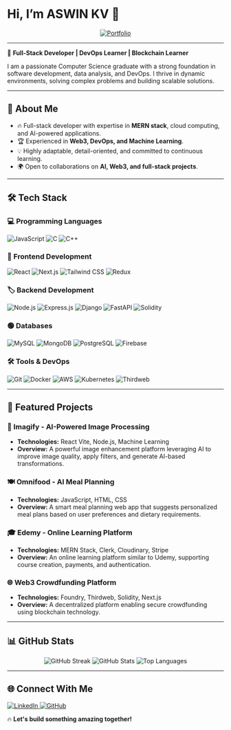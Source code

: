 # Hi, I’m ASWIN KV 👋

<p align="center">
  <a href="https://aswin-portfolio-gules.vercel.app/" target="_blank">
    <img src="https://img.shields.io/badge/Portfolio-%23000000.svg?style=for-the-badge&logo=vercel&logoColor=white" alt="Portfolio" />
  </a>
</p>

---

🚀 **Full-Stack Developer | DevOps Learner | Blockchain Learner**

I am a passionate Computer Science graduate with a strong foundation in software development, data analysis, and DevOps. I thrive in dynamic environments, solving complex problems and building scalable solutions.

---

## 🌟 About Me
- 🔥 Full-stack developer with expertise in **MERN stack**, cloud computing, and AI-powered applications.
- 🏆 Experienced in **Web3, DevOps, and Machine Learning**.
- 💡 Highly adaptable, detail-oriented, and committed to continuous learning.
- 🌍 Open to collaborations on **AI, Web3, and full-stack projects**.

---

## 🛠️ Tech Stack

### 💻 Programming Languages
![JavaScript](https://img.shields.io/badge/JavaScript-F7DF1E?style=for-the-badge&logo=JavaScript&logoColor=white)
![C](https://img.shields.io/badge/C-00599C?style=for-the-badge&logo=c&logoColor=white)
![C++](https://img.shields.io/badge/C%2B%2B-00599C?style=for-the-badge&logo=c%2B%2B&logoColor=white)

### 🎨 Frontend Development
![React](https://img.shields.io/badge/React-20232A?style=for-the-badge&logo=react&logoColor=61DAFB)
![Next.js](https://img.shields.io/badge/Next.js-000000?style=for-the-badge&logo=nextdotjs&logoColor=white)
![Tailwind CSS](https://img.shields.io/badge/Tailwind%20CSS-38B2AC?style=for-the-badge&logo=tailwind-css&logoColor=white)
![Redux](https://img.shields.io/badge/Redux-764ABC?style=for-the-badge&logo=redux&logoColor=white)

### 🏷️ Backend Development
![Node.js](https://img.shields.io/badge/Node.js-43853D?style=for-the-badge&logo=node.js&logoColor=white)
![Express.js](https://img.shields.io/badge/Express.js-404D59?style=for-the-badge)
![Django](https://img.shields.io/badge/Django-092E20?style=for-the-badge&logo=django&logoColor=white)
![FastAPI](https://img.shields.io/badge/FastAPI-009688?style=for-the-badge&logo=fastapi&logoColor=white)
![Solidity](https://img.shields.io/badge/Solidity-363636?style=for-the-badge&logo=solidity&logoColor=white)

### 🟢 Databases
![MySQL](https://img.shields.io/badge/MySQL-4479A1?logo=mysql&logoColor=fff&style=for-the-badge)
![MongoDB](https://img.shields.io/badge/MongoDB-%234ea94b.svg?logo=mongodb&logoColor=white&style=for-the-badge)
![PostgreSQL](https://img.shields.io/badge/PostgreSQL-316192?style=for-the-badge&logo=postgresql&logoColor=white)
![Firebase](https://img.shields.io/badge/Firebase-ffca28?style=for-the-badge&logo=firebase&logoColor=black)

### 🛠️ Tools & DevOps
![Git](https://img.shields.io/badge/GIT-E44C30?style=for-the-badge&logo=git&logoColor=white)
![Docker](https://img.shields.io/badge/docker-%230db7ed.svg?style=for-the-badge&logo=docker&logoColor=white)
![AWS](https://img.shields.io/badge/Amazon_AWS-232F3E?style=for-the-badge&logo=amazon-aws&logoColor=white)
![Kubernetes](https://img.shields.io/badge/Kubernetes-326CE5?style=for-the-badge&logo=kubernetes&logoColor=white)
![Thirdweb](https://img.shields.io/badge/Thirdweb-2E2E2E?style=for-the-badge&logo=thirdweb&logoColor=white)

---

## 🚀 Featured Projects

### 📸 Imagify - AI-Powered Image Processing
- **Technologies:** React Vite, Node.js, Machine Learning
- **Overview:** A powerful image enhancement platform leveraging AI to improve image quality, apply filters, and generate AI-based transformations.

### 🍽️ Omnifood - AI Meal Planning
- **Technologies:** JavaScript, HTML, CSS
- **Overview:** A smart meal planning web app that suggests personalized meal plans based on user preferences and dietary requirements.

### 🎓 Edemy - Online Learning Platform
- **Technologies:** MERN Stack, Clerk, Cloudinary, Stripe
- **Overview:** An online learning platform similar to Udemy, supporting course creation, payments, and authentication.

### 🌐 Web3 Crowdfunding Platform
- **Technologies:** Foundry, Thirdweb, Solidity, Next.js
- **Overview:** A decentralized platform enabling secure crowdfunding using blockchain technology.

---

## 📊 GitHub Stats
<p align="center">
  <img src="https://github-readme-streak-stats.herokuapp.com/?user=aswin432&theme=dark" alt="GitHub Streak" />
  <img src="https://github-readme-stats.vercel.app/api?username=aswin432&show_icons=true&theme=dark" alt="GitHub Stats" />
  <img src="https://github-readme-stats.vercel.app/api/top-langs/?username=aswin432&layout=compact&theme=dark" alt="Top Languages" />
</p>

---

## 🌐 Connect With Me
<p align="left">
  <a href="https://www.linkedin.com/in/aswin718/" target="_blank">
    <img src="https://img.shields.io/badge/LinkedIn-0077B5?style=for-the-badge&logo=linkedin&logoColor=white" alt="LinkedIn" />
  </a>
  <a href="https://github.com/Aswin432/aswin432" target="_blank">
    <img src="https://img.shields.io/badge/GitHub-181717?style=for-the-badge&logo=github&logoColor=white" alt="GitHub" />
  </a>
</p>

🔥 **Let's build something amazing together!**



